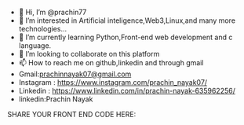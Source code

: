 - 👋 Hi, I’m @prachin77
- 👀 I’m interested in Artificial inteligence,Web3,Linux,and many more technologies...
- 🌱 I’m currently learning Python,Front-end web development and c language.
- 💞️ I’m looking to collaborate on this platform
- 📫 How to reach me on github,linkedin and through gmail
- Gmail:prachinnayak07@gmail.com
- Instagram : https://www.instagram.com/prachin_nayak07/
- Linkedin : https://www.linkedin.com/in/prachin-nayak-635962256/
- linkedin:Prachin Nayak

<!---
prachin77/prachin77 is a ✨ special ✨ repository because its `README.md` (this file) appears on your GitHub profile.
You can click the Preview link to take a look at your changes.
--->
SHARE YOUR FRONT END CODE HERE:
